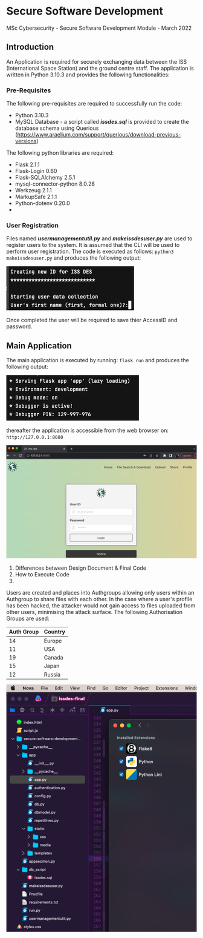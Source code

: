 # Secure Software Development
MSc Cybersecurity - Secure Software Development Module - March 2022

## Introduction ##

An Application is required for securely exchanging data between the ISS (International Space Station) and the ground centre staff. The application is written in Python 3.10.3 and provides the following functionalities:

### Pre-Requisites

The following pre-requisites are required to successfully run the code:

* Python 3.10.3
* MySQL Database - a script called ***issdes.sql*** is provided to create the database schema using Querious (https://www.araelium.com/support/querious/download-previous-versions)
 
The following python libraries are required:

* Flask 2.1.1
* Flask-Login 0.60
* Flask-SQLAlchemy 2.5.1
* mysql-connector-python 8.0.28
* Werkzeug 2.1.1
* MarkupSafe 2.1.1
* Python-dotenv 0.20.0
* 
 

### User Registration

Files named ***usermanagementutil.py*** and ***makeissdesuser.py*** are used to register users to the system. It is assumed that the CLI will be used to perform user registration. The code is executed as follows: `python3 makeissdesuser.py` and produces the following output:

![This is an image](https://github.com/zihaadk/secure-software-development/blob/main/images/userreg.png)

Once completed the user will be required to save thier AccessID and password.

## Main Application ##

The main application is executed by running: `flask run` and produces the following output:

![This is an image](https://github.com/zihaadk/secure-software-development/blob/main/images/flaskoutput.png)

thereafter the application is accessible from the web browser on: `http://127.0.0.1:8080`

![This is an image](https://github.com/zihaadk/secure-software-development/blob/main/images/issdesui.png)













1. Differences between Design Document & Final Code
2. How to Execute Code
3. 

Users are created and places into Authgroups allowing only users within an Authgroup to share files with each other. In the case where a user's profile has been hacked, the attacker would not gain access to files uploaded from other users, minimising the attack surface. The following Authorisation Groups are used:

Auth Group    | Country
------------- | -------------
14            | Europe
11            | USA
19            | Canada
15            | Japan
12            | Russia



![This is an image](https://github.com/zihaadk/secure-software-development/blob/main/images/nova.png)
